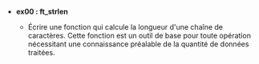 - **ex00 : ft_strlen**

  - Écrire une fonction qui calcule la longueur d'une chaîne de caractères. Cette fonction est un outil de base pour toute opération nécessitant une connaissance préalable de la quantité de données traitées.
